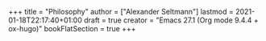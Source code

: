 +++
title = "Philosophy"
author = ["Alexander Seltmann"]
lastmod = 2021-01-18T22:17:40+01:00
draft = true
creator = "Emacs 27.1 (Org mode 9.4.4 + ox-hugo)"
bookFlatSection = true
+++
